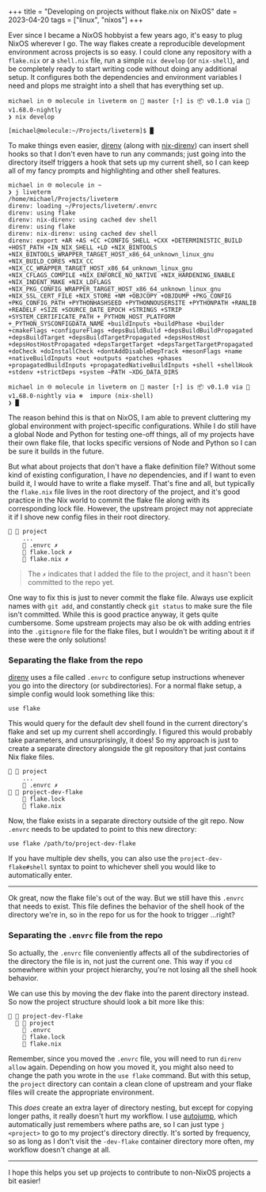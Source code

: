 +++
title = "Developing on projects without flake.nix on NixOS"
date = 2023-04-20
tags = ["linux", "nixos"]
+++

Ever since I became a NixOS hobbyist a few years ago, it's easy to plug NixOS
wherever I go. The way flakes create a reproducible development environment
across projects is so easy. I could clone any repository with a `flake.nix` or a
`shell.nix` file, run a simple `nix develop` (or `nix-shell`), and be completely
ready to start writing code without doing any additional setup. It configures
both the dependencies and environment variables I need and plops me straight
into a shell that has everything set up.

```
michael in 🌐 molecule in liveterm on  master [⇡] is 📦 v0.1.0 via 🦀 v1.68.0-nightly
❯ nix develop

[michael@molecule:~/Projects/liveterm]$ █
```

To make things even easier, [direnv] (along with [nix-direnv]) can insert shell
hooks so that I don't even have to run any commands; just going into the
directory itself triggers a hook that sets up my current shell, so I can keep
all of my fancy prompts and highlighting and other shell features.

```
michael in 🌐 molecule in ~
❯ j liveterm
/home/michael/Projects/liveterm
direnv: loading ~/Projects/liveterm/.envrc
direnv: using flake
direnv: nix-direnv: using cached dev shell
direnv: using flake
direnv: nix-direnv: using cached dev shell
direnv: export +AR +AS +CC +CONFIG_SHELL +CXX +DETERMINISTIC_BUILD +HOST_PATH +IN_NIX_SHELL +LD +NIX_BINTOOLS +NIX_BINTOOLS_WRAPPER_TARGET_HOST_x86_64_unknown_linux_gnu +NIX_BUILD_CORES +NIX_CC +NIX_CC_WRAPPER_TARGET_HOST_x86_64_unknown_linux_gnu +NIX_CFLAGS_COMPILE +NIX_ENFORCE_NO_NATIVE +NIX_HARDENING_ENABLE +NIX_INDENT_MAKE +NIX_LDFLAGS +NIX_PKG_CONFIG_WRAPPER_TARGET_HOST_x86_64_unknown_linux_gnu +NIX_SSL_CERT_FILE +NIX_STORE +NM +OBJCOPY +OBJDUMP +PKG_CONFIG +PKG_CONFIG_PATH +PYTHONHASHSEED +PYTHONNOUSERSITE +PYTHONPATH +RANLIB +READELF +SIZE +SOURCE_DATE_EPOCH +STRINGS +STRIP +SYSTEM_CERTIFICATE_PATH +_PYTHON_HOST_PLATFORM +_PYTHON_SYSCONFIGDATA_NAME +buildInputs +buildPhase +builder +cmakeFlags +configureFlags +depsBuildBuild +depsBuildBuildPropagated +depsBuildTarget +depsBuildTargetPropagated +depsHostHost +depsHostHostPropagated +depsTargetTarget +depsTargetTargetPropagated +doCheck +doInstallCheck +dontAddDisableDepTrack +mesonFlags +name +nativeBuildInputs +out +outputs +patches +phases +propagatedBuildInputs +propagatedNativeBuildInputs +shell +shellHook +stdenv +strictDeps +system ~PATH ~XDG_DATA_DIRS

michael in 🌐 molecule in liveterm on  master [⇡] is 📦 v0.1.0 via 🦀 v1.68.0-nightly via ❄️  impure (nix-shell)
❯ █
```

The reason behind this is that on NixOS, I am able to prevent cluttering my
global environment with project-specific configurations. While I do still have a
global Node and Python for testing one-off things, all of my projects have their
own flake file, that locks specific versions of Node and Python so I can be sure
it builds in the future.

But what about projects that don't have a flake definition file? Without some
kind of existing configuration, I have _no_ dependencies, and if I want to even
build it, I would have to write a flake myself. That's fine and all, but
typically the `flake.nix` file lives in the root directory of the project, and
it's good practice in the Nix world to commit the flake file along with its
corresponding lock file. However, the upstream project may not appreciate it if
I shove new config files in their root directory.

```
  project
    ...
     .envrc ✗
     flake.lock ✗
     flake.nix ✗
```

> The `✗` indicates that I added the file to the project, and it hasn't been
> committed to the repo yet.

One way to fix this is just to never commit the flake file. Always use explicit
names with `git add`, and constantly check `git status` to make sure the file
isn't committed. While this is good practice anyway, it gets quite cumbersome.
Some upstream projects may also be ok with adding entries into the `.gitignore`
file for the flake files, but I wouldn't be writing about it if these were the
only solutions!

### Separating the flake from the repo

[direnv] uses a file called `.envrc` to configure setup instructions whenever you
go into the directory (or subdirectories). For a normal flake setup, a simple
config would look something like this:

```
use flake
```

This would query for the default dev shell found in the current directory's
flake and set up my current shell accordingly. I figured this would probably
take parameters, and unsurprisingly, it does! So my approach is just to create a
separate directory alongside the git repository that just contains Nix flake
files.

```
  project
    ...
     .envrc ✗
  project-dev-flake
     flake.lock
     flake.nix
```

Now, the flake exists in a separate directory outside of the git repo. Now
`.envrc` needs to be updated to point to this new directory:

```
use flake /path/to/project-dev-flake
```

If you have multiple dev shells, you can also use the `project-dev-flake#shell`
syntax to point to whichever shell you would like to automatically enter.

---

Ok great, now the flake file's out of the way. But we still have this `.envrc`
that needs to exist. This file defines the behavior of the shell hook of the
directory we're in, so in the repo for us for the hook to trigger ...right?

### Separating the `.envrc` file from the repo

So actually, the `.envrc` file conveniently affects all of the subdirectories of
the directory the file is in, not just the current one. This way if you `cd`
somewhere within your project hierarchy, you're not losing all the shell hook
behavior.

We can use this by moving the dev flake into the parent directory instead. So
now the project structure should look a bit more like this:

```
  project-dev-flake
    project
     .envrc
     flake.lock
     flake.nix
```

Remember, since you moved the `.envrc` file, you will need to run `direnv allow`
again. Depending on how you moved it, you might also need to change the path you
wrote in the `use flake` command. But with this setup, the `project` directory
can contain a clean clone of upstream and your flake files will create the
appropriate environment.

This _does_ create an extra layer of directory nesting, but except for copying
longer paths, it really doesn't hurt my workflow. I use [autojump], which
automatically just remembers where paths are, so I can just type `j <project>`
to go to my project's directory directly. It's sorted by frequency, so as long
as I don't visit the `-dev-flake` container directory more often, my workflow
doesn't change at all.

---

I hope this helps you set up projects to contribute to non-NixOS projects a bit
easier!

[direnv]: https://direnv.net/
[nix-direnv]: https://github.com/nix-community/nix-direnv
[autojump]: https://github.com/wting/autojump
